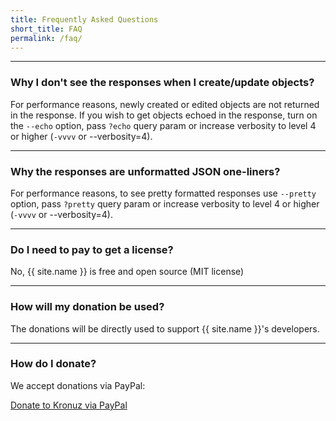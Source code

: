 ```yaml
---
title: Frequently Asked Questions
short_title: FAQ
permalink: /faq/
---
```



---
### Why I don't see the responses when I create/update objects?
For performance reasons, newly created or edited objects are not returned in
the response. If you wish to get objects echoed in the response, turn on the
`--echo` option, pass `?echo` query param or increase verbosity to level 4 or
higher (`-vvvv` or --verbosity=4).


---
### Why the responses are unformatted JSON one-liners?
For performance reasons, to see pretty formatted responses use `--pretty`
option, pass `?pretty` query param or increase verbosity to level 4 or higher
(`-vvvv` or --verbosity=4).


---
### Do I need to pay to get a license?
No, {{ site.name }} is free and open source (MIT license)


---
### How will my donation be used?

The donations will be directly used to support {{ site.name }}'s developers.


---
### How do I donate?

We accept donations via PayPal:

<a class="paypalme" href="https://www.paypal.me/Kronuz/25" target="_blank" rel="nofollow">Donate to Kronuz via PayPal</a>
